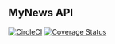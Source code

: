 ## MyNews API

[![CircleCI](https://circleci.com/gh/Luleherll/MyNews.svg?style=svg)](https://circleci.com/gh/Luleherll/MyNews)
[![Coverage Status](https://coveralls.io/repos/github/Luleherll/MyNews/badge.svg?branch=ch-setup-project-170701102)](https://coveralls.io/github/Luleherll/MyNews?branch=develop)